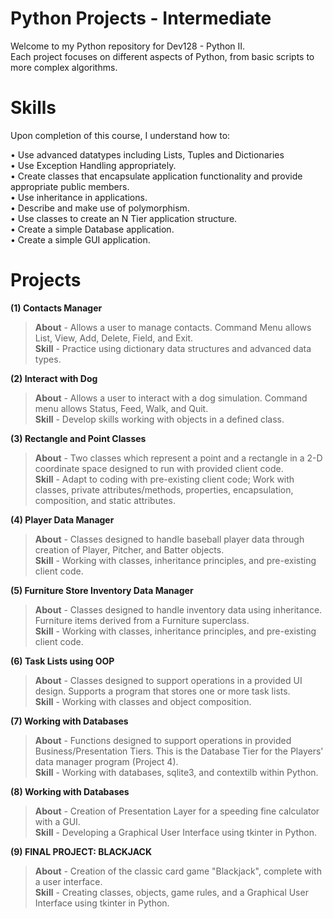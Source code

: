 # Python Projects - Intermediate
Welcome to my Python repository for Dev128 - Python II.<br/> 
Each project focuses on different aspects of Python, from basic scripts to more complex algorithms.


# Skills
Upon completion of this course, I understand how to:<br/>

• Use advanced datatypes including Lists, Tuples and Dictionaries<br/>
• Use Exception Handling appropriately.<br/>
• Create classes that encapsulate application functionality and provide appropriate public members.<br/>
• Use inheritance in applications.<br/>
• Describe and make use of polymorphism.<br/>
• Use classes to create an N Tier application structure.<br/>
• Create a simple Database application.<br/>
• Create a simple GUI application.


# Projects

**(1) Contacts Manager**
> **About** - Allows a user to manage contacts. Command Menu allows List, View, Add, Delete, Field, and Exit.<br />
> **Skill** - Practice using dictionary data structures and advanced data types.

**(2) Interact with Dog**
> **About** - Allows a user to interact with a dog simulation. Command menu allows Status, Feed, Walk, and Quit.<br />
> **Skill** - Develop skills working with objects in a defined class.

**(3) Rectangle and Point Classes**
> **About** - Two classes which represent a point and a rectangle in a 2-D coordinate space designed to run with provided client code. <br />
> **Skill** - Adapt to coding with pre-existing client code; Work with classes, private attributes/methods, properties, encapsulation, composition, and static attributes.

**(4) Player Data Manager**
> **About** - Classes designed to handle baseball player data through creation of Player, Pitcher, and Batter objects. <br />
> **Skill** - Working with classes, inheritance principles, and pre-existing client code. <br />

**(5) Furniture Store Inventory Data Manager**
> **About** - Classes designed to handle inventory data using inheritance. Furniture items derived from a Furniture superclass. <br />
> **Skill** - Working with classes, inheritance principles, and pre-existing client code. <br />

**(6) Task Lists using OOP**
> **About** - Classes designed to support operations in a provided UI design. Supports a program that stores one or more task lists. <br />
> **Skill** - Working with classes and object composition. <br />

**(7) Working with Databases**
> **About** - Functions designed to support operations in provided Business/Presentation Tiers. This is the Database Tier for the Players' data manager program (Project 4). <br />
> **Skill** - Working with databases, sqlite3, and contextilb within Python. <br />

**(8) Working with Databases**
> **About** - Creation of Presentation Layer for a speeding fine calculator with a GUI.<br />
> **Skill** - Developing a Graphical User Interface using tkinter in Python. <br />

**(9) FINAL PROJECT: BLACKJACK**
> **About** - Creation of the classic card game "Blackjack", complete with a user interface.<br />
> **Skill** - Creating classes, objects, game rules, and a Graphical User Interface using tkinter in Python. <br />






